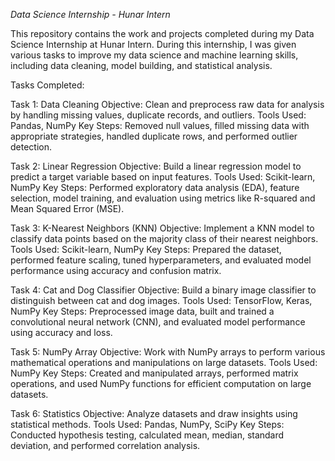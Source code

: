 *Data Science Internship - Hunar Intern*

This repository contains the work and projects completed during my Data Science Internship at Hunar Intern. During this internship, I was given various tasks to improve my data science and machine learning skills, including data cleaning, model building, and statistical analysis.

Tasks Completed:

Task 1: Data Cleaning
Objective: Clean and preprocess raw data for analysis by handling missing values, duplicate records, and outliers.
Tools Used: Pandas, NumPy
Key Steps: Removed null values, filled missing data with appropriate strategies, handled duplicate rows, and performed outlier detection.

Task 2: Linear Regression
Objective: Build a linear regression model to predict a target variable based on input features.
Tools Used: Scikit-learn, NumPy
Key Steps: Performed exploratory data analysis (EDA), feature selection, model training, and evaluation using metrics like R-squared and Mean Squared Error (MSE).

Task 3: K-Nearest Neighbors (KNN)
Objective: Implement a KNN model to classify data points based on the majority class of their nearest neighbors.
Tools Used: Scikit-learn, NumPy
Key Steps: Prepared the dataset, performed feature scaling, tuned hyperparameters, and evaluated model performance using accuracy and confusion matrix.

Task 4: Cat and Dog Classifier
Objective: Build a binary image classifier to distinguish between cat and dog images.
Tools Used: TensorFlow, Keras, NumPy
Key Steps: Preprocessed image data, built and trained a convolutional neural network (CNN), and evaluated model performance using accuracy and loss.

Task 5: NumPy Array
Objective: Work with NumPy arrays to perform various mathematical operations and manipulations on large datasets.
Tools Used: NumPy
Key Steps: Created and manipulated arrays, performed matrix operations, and used NumPy functions for efficient computation on large datasets.

Task 6: Statistics
Objective: Analyze datasets and draw insights using statistical methods.
Tools Used: Pandas, NumPy, SciPy
Key Steps: Conducted hypothesis testing, calculated mean, median, standard deviation, and performed correlation analysis.
